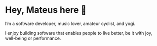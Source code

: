# Hey, Mateus here 👋

I’m a software developer, music lover, amateur cyclist, and yogi.

I enjoy building software that enables people to live better, be it with joy, well-being or performance.
